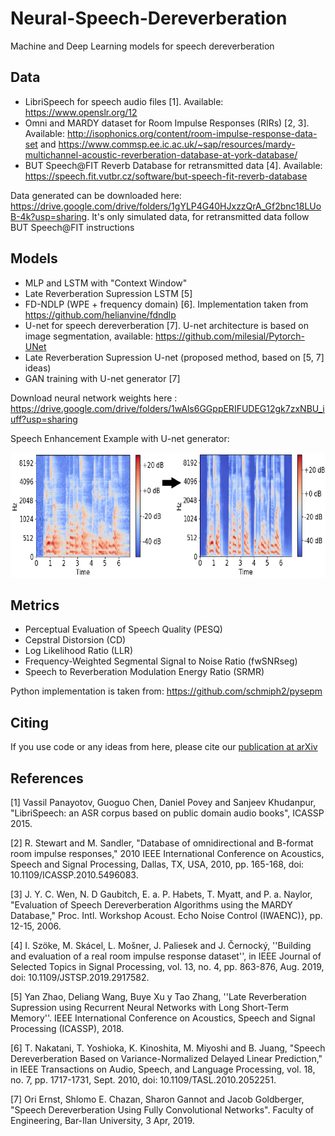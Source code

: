 # Neural-Speech-Dereverberation
Machine and Deep Learning models for speech dereverberation

## Data
- LibriSpeech for speech audio files [1]. Available: https://www.openslr.org/12
- Omni and MARDY dataset for Room Impulse Responses (RIRs) [2, 3]. Available: http://isophonics.org/content/room-impulse-response-data-set
  and https://www.commsp.ee.ic.ac.uk/~sap/resources/mardy-multichannel-acoustic-reverberation-database-at-york-database/
- BUT Speech@FIT Reverb Database for retransmitted data [4]. Available: https://speech.fit.vutbr.cz/software/but-speech-fit-reverb-database

Data generated can be downloaded here: https://drive.google.com/drive/folders/1gYLP4G40HJxzzQrA_Gf2bnc18LUoB-4k?usp=sharing. It's only
simulated data, for retransmitted data follow BUT Speech@FIT instructions


## Models

- MLP and LSTM with "Context Window"
- Late Reverberation Supression LSTM [5] 
- FD-NDLP (WPE + frequency domain) [6]. 
  Implementation taken from https://github.com/helianvine/fdndlp
- U-net for speech dereverberation [7]. U-net architecture is based on image segmentation, available: https://github.com/milesial/Pytorch-UNet
- Late Reverberation Supression U-net (proposed method, based on [5, 7] ideas)
- GAN training with U-net generator [7]

Download neural network weights here : https://drive.google.com/drive/folders/1wAls6GGppERIFUDEG12gk7zxNBU_iuff?usp=sharing 

Speech Enhancement Example with U-net generator:

<img src="example.png" width="900" height="200" />


## Metrics
- Perceptual Evaluation of Speech Quality (PESQ)
- Cepstral Distorsion (CD)
- Log Likelihood Ratio (LLR)
- Frequency-Weighted Segmental Signal to Noise Ratio (fwSNRseg)
- Speech to Reverberation Modulation Energy Ratio (SRMR)

Python implementation is taken from: https://github.com/schmiph2/pysepm

## Citing
If you use code or any ideas from here, please cite our
[publication at arXiv](https://arxiv.org/abs/2110.02144)

## References

[1] Vassil Panayotov, Guoguo Chen, Daniel Povey and Sanjeev Khudanpur, "LibriSpeech: an ASR corpus based on public domain audio books", ICASSP 2015.

[2] R. Stewart and M. Sandler, "Database of omnidirectional and B-format room impulse responses," 2010 IEEE International Conference on Acoustics, Speech and Signal Processing, Dallas, TX, USA, 2010, pp. 165-168, doi: 10.1109/ICASSP.2010.5496083.

[3] J. Y. C. Wen, N. D Gaubitch, E. a. P. Habets, T. Myatt, and P. a. Naylor, "Evaluation of Speech Dereverberation Algorithms using the MARDY Database," Proc. Intl. Workshop Acoust. Echo Noise Control  (IWAENC)}, pp. 12-15, 2006. 

[4] I. Szöke, M. Skácel, L. Mošner, J. Paliesek and J. Černocký, ''Building and evaluation of a real room impulse response dataset'', in IEEE Journal of Selected Topics in Signal Processing, vol. 13, no. 4, pp. 863-876, Aug. 2019, doi: 10.1109/JSTSP.2019.2917582.

[5] Yan Zhao, Deliang Wang, Buye Xu y Tao Zhang, ''Late Reverberation Supression using Recurrent Neural Networks with Long Short-Term Memory''. IEEE International Conference on Acoustics, Speech and Signal Processing (ICASSP), 2018.

[6] T. Nakatani, T. Yoshioka, K. Kinoshita, M. Miyoshi and B. Juang, "Speech Dereverberation Based on Variance-Normalized Delayed Linear Prediction," in IEEE Transactions on Audio, Speech, and Language Processing, vol. 18, no. 7, pp. 1717-1731, Sept. 2010, doi: 10.1109/TASL.2010.2052251.

[7] Ori Ernst, Shlomo E. Chazan, Sharon Gannot and Jacob Goldberger, "Speech Dereverberation Using Fully Convolutional Networks". Faculty of Engineering, Bar-Ilan University, 3 Apr, 2019.
